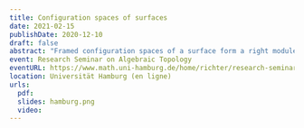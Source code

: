 ```yaml
---
title: Configuration spaces of surfaces
date: 2021-02-15
publishDate: 2020-12-10
draft: false
abstract: "Framed configuration spaces of a surface form a right module over the framed little disks operad. This rich algebraic structure has important consequences, for example for the computations of manifold calculus or factorization homology. Determining the homotopy type of this operadic right module remains however a difficult task. In this talk, I will explain how to compute the rational homotopy type for oriented compact surfaces. The end result is a finite-dimensional purely combinatorial model. The proof involves several ingredients: Kontsevich’s formality, Tamarkin’s formality, and the cyclic formality of the framed little disks operad. (Joint work with Ricardo Campos and Thomas Willwacher.)"
event: Research Seminar on Algebraic Topology
eventURL: https://www.math.uni-hamburg.de/home/richter/research-seminar-jhbr.html
location: Universität Hamburg (en ligne)
urls:
  pdf:
  slides: hamburg.png
  video:
---
```


